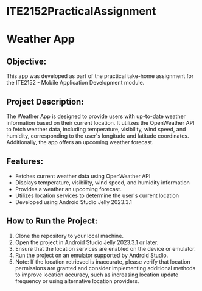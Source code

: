 

# ITE2152PracticalAssignment

# Weather App

## Objective:
This app was developed as part of the practical take-home assignment for the ITE2152 - Mobile Application Development module.

## Project Description:
The Weather App is designed to provide users with up-to-date weather information based on their current location. It utilizes the OpenWeather API to fetch weather data, including temperature, visibility, wind speed, and humidity, corresponding to the user's longitude and latitude coordinates. Additionally, the app offers an upcoming weather forecast.

## Features:
- Fetches current weather data using OpenWeather API
- Displays temperature, visibility, wind speed, and humidity information
- Provides a weather an upcoming forecast.
- Utilizes location services to determine the user's current location
- Developed using Android Studio Jelly 2023.3.1

## How to Run the Project:
1. Clone the repository to your local machine.
2. Open the project in Android Studio Jelly 2023.3.1 or later.
3. Ensure that the location services are enabled on the device or emulator.
4. Run the project on an emulator supported by Android Studio.
5. Note: If the location retrieved is inaccurate, please verify that location permissions are granted and consider implementing additional methods to improve location accuracy, such as increasing location update frequency or using alternative location providers.
